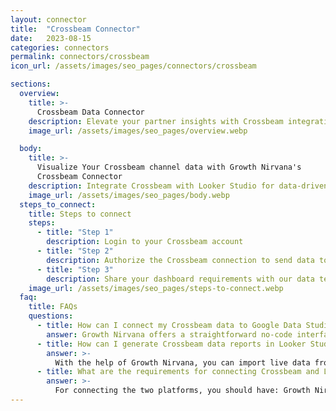 ```yaml
---
layout: connector
title:  "Crossbeam Connector"
date:   2023-08-15
categories: connectors
permalink: connectors/crossbeam
icon_url: /assets/images/seo_pages/connectors/crossbeam

sections:
  overview:
    title: >-
      Crossbeam Data Connector
    description: Elevate your partner insights with Crossbeam integration. Seamlessly merge partner data from Crossbeam with Looker Studio's analytical capabilities, unlocking a comprehensive view of partnership trends, collaboration opportunities, and strategic growth.
    image_url: /assets/images/seo_pages/overview.webp

  body:
    title: >-
      Visualize Your Crossbeam channel data with Growth Nirvana's
      Crossbeam Connector
    description: Integrate Crossbeam with Looker Studio for data-driven partner analytics that shape your partnership strategies.
    image_url: /assets/images/seo_pages/body.webp
  steps_to_connect:
    title: Steps to connect
    steps:
      - title: "Step 1"
        description: Login to your Crossbeam account
      - title: "Step 2"
        description: Authorize the Crossbeam connection to send data to Growth Nirvana
      - title: "Step 3"
        description: Share your dashboard requirements with our data team. We will build the report for you.
    image_url: /assets/images/seo_pages/steps-to-connect.webp
  faq:
    title: FAQs
    questions:
      - title: How can I connect my Crossbeam data to Google Data Studio/Looker Studio?
        answer: Growth Nirvana offers a straightforward no-code interface to connect to Crossbeam data sources.
      - title: How can I generate Crossbeam data reports in Looker Studio?
        answer: >-
          With the help of Growth Nirvana, you can import live data from Crossbeam into Looker Studio. These data can be viewed in charts, tables, and dashboards to generate branded reports that can be shared instantly.
      - title: What are the requirements for connecting Crossbeam and Looker Studio?
        answer: >-
          For connecting the two platforms, you should have: Growth Nirvana Account and Crossbeam Ads Account
---
```

